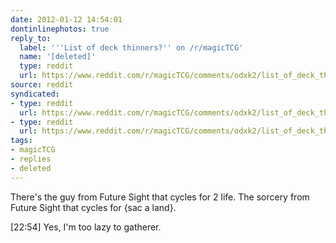 ```yaml
---
date: 2012-01-12 14:54:01
dontinlinephotos: true
reply_to:
  label: '''List of deck thinners?'' on /r/magicTCG'
  name: '[deleted]'
  type: reddit
  url: https://www.reddit.com/r/magicTCG/comments/odxk2/list_of_deck_thinners/
source: reddit
syndicated:
- type: reddit
  url: https://www.reddit.com/r/magicTCG/comments/odxk2/list_of_deck_thinners/c3ggk5i/
- type: reddit
  url: https://www.reddit.com/r/magicTCG/comments/odxk2/list_of_deck_thinners/c3ggk79/
tags:
- magicTCG
- replies
- deleted
---
```


There's the guy from Future Sight that cycles for 2 life. The sorcery from Future Sight that cycles for {sac a land}.

<time id="c3ggk79">[22:54]</time> Yes, I'm too lazy to gatherer.